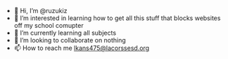 - 👋 Hi, I’m @ruzukiz
- 👀 I’m interested in learning how to get all this stuff that blocks websites off my school comupter 
- 🌱 I’m currently learning all subjects
- 💞️ I’m looking to collaborate on nothing
- 📫 How to reach me lkans475@lacorssesd.org

<!---
ruzukiz/ruzukiz is a ✨ special ✨ repository because its `README.md` (this file) appears on your GitHub profile.
You can click the Preview link to take a look at your changes.
--->

